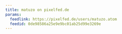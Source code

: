 ```yaml
---
title: matuzo on pixelfed.de
params:
  feedlink: https://pixelfed.de/users/matuzo.atom
  feedid: 0de98586a25e9e9bc01ab25d99e3269e
---
```


